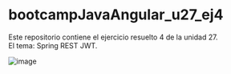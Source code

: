 # bootcampJavaAngular_u27_ej4
Este repositorio contiene el ejercicio resuelto 4 de la unidad 27.  
El tema: Spring REST JWT.

![image](https://user-images.githubusercontent.com/89861246/170579145-ca961336-7ccb-429d-b4b9-f6fa2f82b209.png)
